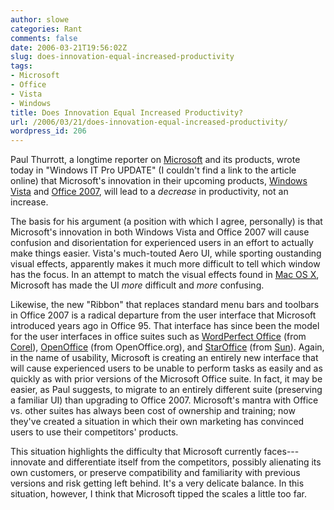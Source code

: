 ```yaml
---
author: slowe
categories: Rant
comments: false
date: 2006-03-21T19:56:02Z
slug: does-innovation-equal-increased-productivity
tags:
- Microsoft
- Office
- Vista
- Windows
title: Does Innovation Equal Increased Productivity?
url: /2006/03/21/does-innovation-equal-increased-productivity/
wordpress_id: 206
---
```


Paul Thurrott, a longtime reporter on [Microsoft](http://www.microsoft.com/) and its products, wrote today in "Windows IT Pro UPDATE" (I couldn't find a link to the article online) that Microsoft's innovation in their upcoming products, [Windows Vista](http://www.microsoft.com/windowsvista/) and [Office 2007](http://www.microsoft.com/office/preview/default.mspx), will lead to a _decrease_ in productivity, not an increase.

The basis for his argument (a position with which I agree, personally) is that Microsoft's innovation in both Windows Vista and Office 2007 will cause confusion and disorientation for experienced users in an effort to actually make things easier. Vista's much-touted Aero UI, while sporting oustanding visual effects, apparently makes it much more difficult to tell which window has the focus. In an attempt to match the visual effects found in [Mac OS X](http://www.apple.com/macosx/), Microsoft has made the UI _more_ difficult and _more_ confusing.

Likewise, the new "Ribbon" that replaces standard menu bars and toolbars in Office 2007 is a radical departure from the user interface that Microsoft introduced years ago in Office 95. That interface has since been the model for the user interfaces in office suites such as [WordPerfect Office](http://www.corel.com/servlet/Satellite?pagename=Corel3/Products/Display&pfid=1047024307359) (from [Corel](http://www.corel.com/)), [OpenOffice](http://www.openoffice.org/) (from OpenOffice.org), and [StarOffice](http://www.sun.com/software/star/staroffice/index.jsp) (from [Sun](http://www.sun.com/)). Again, in the name of usability, Microsoft is creating an entirely new interface that will cause experienced users to be unable to perform tasks as easily and as quickly as with prior versions of the Microsoft Office suite. In fact, it may be easier, as Paul suggests, to migrate to an entirely different suite (preserving a familiar UI) than upgrading to Office 2007. Microsoft's mantra with Office vs. other suites has always been cost of ownership and training; now they've created a situation in which their own marketing has convinced users to use their competitors' products.

This situation highlights the difficulty that Microsoft currently faces---innovate and differentiate itself from the competitors, possibly alienating its own customers, or preserve compatibility and familiarity with previous versions and risk getting left behind. It's a very delicate balance. In this situation, however, I think that Microsoft tipped the scales a little too far.
